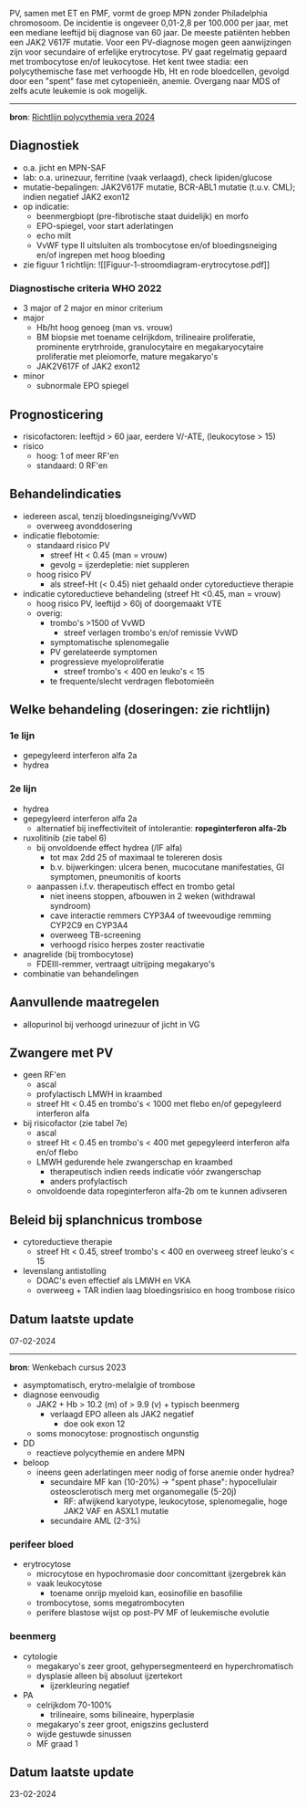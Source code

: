 PV, samen met ET en PMF, vormt de groep MPN zonder Philadelphia chromosoom. De incidentie is ongeveer 0,01-2,8 per 100.000 per jaar, met een mediane leeftijd bij diagnose van 60 jaar. De meeste patiënten hebben een JAK2 V617F mutatie. Voor een PV-diagnose mogen geen aanwijzingen zijn voor secundaire of erfelijke erytrocytose. PV gaat regelmatig gepaard met trombocytose en/of leukocytose. Het kent twee stadia: een polycythemische fase met verhoogde Hb, Ht en rode bloedcellen, gevolgd door een "spent" fase met cytopenieën, anemie. Overgang naar MDS of zelfs acute leukemie is ook mogelijk.
___
**bron**: [Richtlijn polycythemia vera 2024](https://publicatie.hematologienederland.nl/richtlijnen/polycythemia-vera-pv/)
## Diagnostiek
- o.a. jicht en MPN-SAF
- lab: o.a. urinezuur, ferritine (vaak verlaagd), check lipiden/glucose
- mutatie-bepalingen: JAK2V617F mutatie, BCR-ABL1 mutatie (t.u.v. CML); indien negatief JAK2 exon12
- op indicatie:
	- beenmergbiopt (pre-fibrotische staat duidelijk) en morfo
	- EPO-spiegel, voor start aderlatingen
	- echo milt
	- VvWF type II uitsluiten als trombocytose en/of bloedingsneiging en/of ingrepen met hoog bloeding
- zie figuur 1 richtlijn: ![[Figuur-1-stroomdiagram-erytrocytose.pdf]]

### Diagnostische criteria WHO 2022
- 3 major of 2 major en minor criterium
- major
	- Hb/ht hoog genoeg (man vs. vrouw)
	- BM biopsie met toename celrijkdom, trilineaire proliferatie, prominente erytrhroide, granulocytaire en megakaryocytaire proliferatie met pleiomorfe, mature megakaryo's
	- JAK2V617F of JAK2 exon12
- minor
	- subnormale EPO spiegel
## Prognosticering
- risicofactoren: leeftijd > 60 jaar, eerdere V/-ATE, (leukocytose > 15)
- risico
	- hoog: 1 of meer RF'en
	- standaard: 0 RF'en
## Behandelindicaties
- iedereen ascal, tenzij bloedingsneiging/VvWD
	- overweeg avonddosering
- indicatie flebotomie:
	- standaard risico PV
		- streef Ht < 0.45 (man = vrouw)
		- gevolg = ijzerdepletie: níet suppleren
	- hoog risico PV
		- als streef-Ht (< 0.45) niet gehaald onder cytoreductieve therapie
- indicatie cytoreductieve behandeling (streef Ht <0.45, man = vrouw)
	- hoog risico PV, leeftijd > 60j of doorgemaakt VTE
	- overig:
		- trombo's >1500 of VvWD
			- streef verlagen trombo's en/of remissie VvWD
		- symptomatische splenomegalie
		- PV gerelateerde symptomen
		- progressieve myeloproliferatie
			- streef trombo's < 400 en leuko's < 15
		- te frequente/slecht verdragen flebotomieën
## Welke behandeling (doseringen: zie richtlijn)
### 1e lijn
- gepegyleerd interferon alfa 2a
- hydrea
### 2e lijn
- hydrea
- gepegyleerd interferon alfa 2a
	- alternatief bij ineffectiviteit of intolerantie: **ropeginterferon alfa-2b**
- ruxolitinib (zie tabel 6)
	- bij onvoldoende effect hydrea (/IF alfa)
		- tot max 2dd 25 of maximaal te tolereren dosis
		- b.v. bijwerkingen: ulcera benen, mucocutane manifestaties, GI symptomen, pneumonitis of koorts
	- aanpassen i.f.v. therapeutisch effect en trombo getal
		- niet ineens stoppen, afbouwen in 2 weken (withdrawal syndroom)
		- cave interactie remmers CYP3A4 of tweevoudige remming CYP2C9 en CYP3A4
		- overweeg TB-screening
		- verhoogd risico herpes zoster reactivatie
- anagrelide (bij trombocytose)
	- FDEIII-remmer, vertraagt uitrijping megakaryo's
- combinatie van behandelingen
## Aanvullende maatregelen
- allopurinol bij verhoogd urinezuur of jicht in VG
## Zwangere met PV
- geen RF'en
	- ascal
	- profylactisch LMWH in kraambed
	- streef Ht < 0.45 en trombo's < 1000 met flebo en/of gepegyleerd interferon alfa
- bij risicofactor (zie tabel 7e)
	- ascal
	- streef Ht < 0.45 en trombo's < 400 met gepegyleerd interferon alfa en/of flebo
	- LMWH gedurende hele zwangerschap en kraambed
		- therapeutisch indien reeds indicatie vóór zwangerschap
		- anders profylactisch
	- onvoldoende data ropeginterferon alfa-2b om te kunnen adivseren
## Beleid bij splanchnicus trombose
- cytoreductieve therapie
	- streef Ht < 0.45, streef trombo's < 400 en overweeg streef leuko's < 15
- levenslang antistolling
	- DOAC's even effectief als LMWH en VKA
	- overweeg + TAR indien laag bloedingsrisico en hoog trombose risico
## Datum laatste update
07-02-2024
___
**bron**: Wenkebach cursus 2023

- asymptomatisch, erytro-melalgie of trombose
- diagnose eenvoudig
	- JAK2 + Hb > 10.2 (m) of > 9.9 (v) + typisch beenmerg
		- verlaagd EPO alleen als JAK2 negatief
			- doe ook exon 12
	- soms monocytose: prognostisch ongunstig
- DD
	- reactieve polycythemie en andere MPN
- beloop
	- ineens geen aderlatingen meer nodig of forse anemie onder hydrea?
		- secundaire MF kan (10-20%) → "spent phase": hypocellulair osteosclerotisch merg met organomegalie (5-20j)
			- RF: afwijkend karyotype, leukocytose, splenomegalie, hoge JAK2 VAF en ASXL1 mutatie
		- secundaire AML (2-3%)
### perifeer bloed
- erytrocytose
	- microcytose en hypochromasie door concomittant ijzergebrek kán
	- vaak leukocytose
		- toename onrijp myeloid kan, eosinofilie en basofilie
	- trombocytose, soms megatrombocyten
	- perifere blastose wijst op post-PV MF of leukemische evolutie
### beenmerg
- cytologie
	- megakaryo's zeer groot, gehypersegmenteerd en hyperchromatisch
	- dysplasie alleen bij absoluut ijzertekort
		- ijzerkleuring negatief
- PA
	- celrijkdom 70-100%
		- trilineaire, soms bilineaire, hyperplasie
	- megakaryo's zeer groot, enigszins geclusterd
	- wijde gestuwde sinussen
	- MF graad 1
## Datum laatste update
23-02-2024